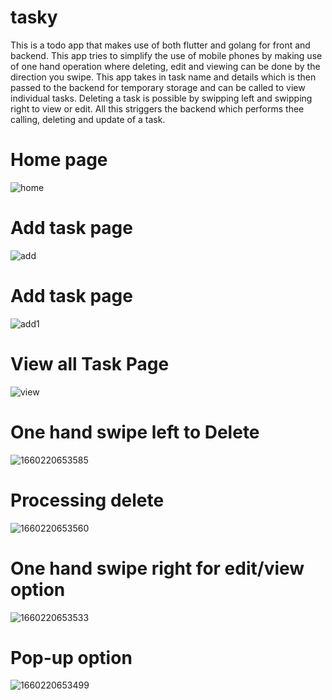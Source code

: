# tasky

This is a todo app that makes use of both flutter and golang for front and backend.
This app tries to simplify the use of mobile phones by making use of one hand operation where deleting, edit and viewing can be done by the direction you swipe.
This app takes in task name and details which is then passed to the backend for temporary storage and can be called to view individual tasks.
Deleting a task is possible by swipping left and swipping right to view or edit. All this striggers the backend which performs thee calling, deleting and update of a task.

# Home page
![home](https://user-images.githubusercontent.com/67690156/182707012-d7392ad6-542e-4ab7-87ca-2f4a51d88949.JPG)


# Add task page 
![add](https://user-images.githubusercontent.com/67690156/182707126-6c7494a3-3b2b-48a4-9ea7-023ae7598643.JPG)



# Add task page
![add1](https://user-images.githubusercontent.com/67690156/182707147-89aa4a5c-a75f-4fdd-a30e-ea711d99848b.JPG)


# View all Task Page
![view](https://user-images.githubusercontent.com/67690156/182707175-dbc28cec-616f-4b69-a33e-613707710ce4.JPG)
# One hand swipe left to Delete
![1660220653585](https://user-images.githubusercontent.com/67690156/184132949-c97817dc-9612-4c28-87a9-f0f4e660820d.jpg)
# Processing delete
![1660220653560](https://user-images.githubusercontent.com/67690156/184132981-5114cdc4-4ae1-4f21-821c-1eeb02b960d9.jpg)
# One hand swipe right for edit/view option
![1660220653533](https://user-images.githubusercontent.com/67690156/184133045-9d25b38f-4791-41a7-aa1c-3afa5e636278.jpg)
# Pop-up option
![1660220653499](https://user-images.githubusercontent.com/67690156/184133070-74a6f6d1-b81f-4a61-86e4-ffb665a30518.jpg)
